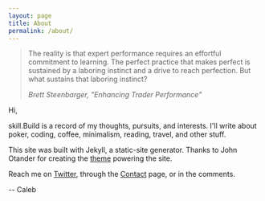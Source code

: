 ```yaml
---
layout: page
title: About
permalink: /about/
---
```

<blockquote>
  <p>
    The reality is that expert performance requires an effortful commitment to learning. The perfect practice that makes perfect is sustained by a laboring instinct and a drive to reach perfection. But what sustains that laboring instinct?
  </p>
  <footer><cite title="Brett Steenbarger">Brett Steenbarger, "Enhancing Trader Performance"</cite></footer>
</blockquote>

Hi,

skill.Build is a record of my thoughts, pursuits, and interests. I'll write about poker, coding, coffee, minimalism, reading, travel, and other stuff.  

This site was built with Jekyll, a static-site generator. Thanks to John Otander for creating the [theme](https://github.com/johnotander/pixyll) powering the site.

Reach me on [Twitter](https://twitter.com/boddicker), through the [Contact](http://skill.build/contact) page, or in the comments.  

-- Caleb

